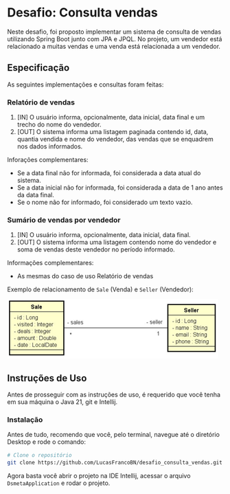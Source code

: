 # Desafio: Consulta vendas
Neste desafio, foi proposto implementar um sistema de consulta de vendas utilizando Spring Boot junto com JPA e JPQL. No projeto, um vendedor está relacionado a muitas vendas e uma venda está relacionada a um vendedor.

## Especificação
As seguintes implementações e consultas foram feitas:

### Relatório de vendas
1. [IN] O usuário informa, opcionalmente, data inicial, data final e um trecho do nome do vendedor.
2. [OUT] O sistema informa uma listagem paginada contendo id, data, quantia vendida e nome do vendedor, das vendas que se enquadrem nos dados informados.

Inforações complementares:
- Se a data final não for informada, foi considerada a data atual do sistema.
- Se a data inicial não for informada, foi considerada a data de 1 ano antes da data final.
- Se o nome não for informado, foi considerado um texto vazio.

### Sumário de vendas por vendedor
1. [IN] O usuário informa, opcionalmente, data inicial, data final.
2. [OUT] O sistema informa uma listagem contendo nome do vendedor e soma de vendas deste vendedor no período informado.

Informações complementares:
- As mesmas do caso de uso Relatório de vendas

Exemplo de relacionamento de ```Sale``` (Venda) e ```Seller``` (Vendedor):

![Diagrama de classe](/img/diagrama_classe.png)

## Instruções de Uso
Antes de prosseguir com as instruções de uso, é requerido que você tenha em sua máquina o Java 21, git e Intellij.

### Instalação
Antes de tudo, recomendo que você, pelo terminal, navegue até o diretório Desktop e rode o comando:
```bash
# Clone o repositório
git clone https://github.com/LucasFrancoBN/desafio_consulta_vendas.git
```
Agora basta você abrir o projeto na IDE Intellij, acessar o arquivo ```DsmetaApplication``` e rodar o projeto.


